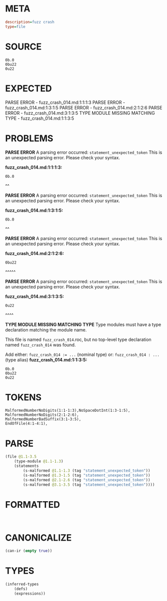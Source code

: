 # META
~~~ini
description=fuzz crash
type=file
~~~
# SOURCE
~~~roc
0b.0
0bu22
0u22
~~~
# EXPECTED
PARSE ERROR - fuzz_crash_014.md:1:1:1:3
PARSE ERROR - fuzz_crash_014.md:1:3:1:5
PARSE ERROR - fuzz_crash_014.md:2:1:2:6
PARSE ERROR - fuzz_crash_014.md:3:1:3:5
TYPE MODULE MISSING MATCHING TYPE - fuzz_crash_014.md:1:1:3:5
# PROBLEMS
**PARSE ERROR**
A parsing error occurred: `statement_unexpected_token`
This is an unexpected parsing error. Please check your syntax.

**fuzz_crash_014.md:1:1:1:3:**
```roc
0b.0
```
^^


**PARSE ERROR**
A parsing error occurred: `statement_unexpected_token`
This is an unexpected parsing error. Please check your syntax.

**fuzz_crash_014.md:1:3:1:5:**
```roc
0b.0
```
  ^^


**PARSE ERROR**
A parsing error occurred: `statement_unexpected_token`
This is an unexpected parsing error. Please check your syntax.

**fuzz_crash_014.md:2:1:2:6:**
```roc
0bu22
```
^^^^^


**PARSE ERROR**
A parsing error occurred: `statement_unexpected_token`
This is an unexpected parsing error. Please check your syntax.

**fuzz_crash_014.md:3:1:3:5:**
```roc
0u22
```
^^^^


**TYPE MODULE MISSING MATCHING TYPE**
Type modules must have a type declaration matching the module name.

This file is named `fuzz_crash_014`.roc, but no top-level type declaration named `fuzz_crash_014` was found.

Add either:
`fuzz_crash_014 := ...` (nominal type)
or:
`fuzz_crash_014 : ...` (type alias)
**fuzz_crash_014.md:1:1:3:5:**
```roc
0b.0
0bu22
0u22
```


# TOKENS
~~~zig
MalformedNumberNoDigits(1:1-1:3),NoSpaceDotInt(1:3-1:5),
MalformedNumberNoDigits(2:1-2:6),
MalformedNumberBadSuffix(3:1-3:5),
EndOfFile(4:1-4:1),
~~~
# PARSE
~~~clojure
(file @1.1-3.5
	(type-module @1.1-1.3)
	(statements
		(s-malformed @1.1-1.3 (tag "statement_unexpected_token"))
		(s-malformed @1.3-1.5 (tag "statement_unexpected_token"))
		(s-malformed @2.1-2.6 (tag "statement_unexpected_token"))
		(s-malformed @3.1-3.5 (tag "statement_unexpected_token"))))
~~~
# FORMATTED
~~~roc


~~~
# CANONICALIZE
~~~clojure
(can-ir (empty true))
~~~
# TYPES
~~~clojure
(inferred-types
	(defs)
	(expressions))
~~~
